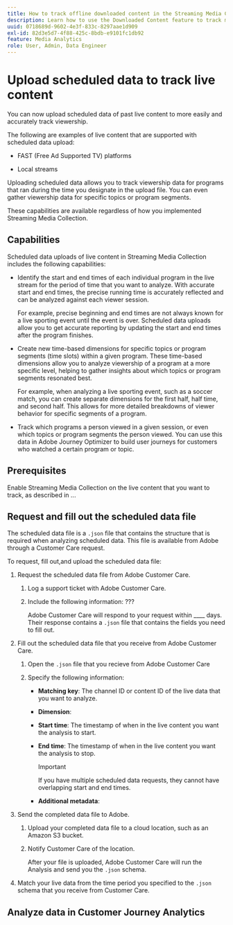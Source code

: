 ```yaml
---
title: How to track offline downloaded content in the Streaming Media Collection 
description: Learn how to use the Downloaded Content feature to track media consumption when a user is offline.
uuid: 0718689d-9602-4e3f-833c-8297aae1d909
exl-id: 82d3e5d7-4f88-425c-8bdb-e9101fc1db92
feature: Media Analytics
role: User, Admin, Data Engineer
---
```

# Upload scheduled data to track live content

You can now upload scheduled data of past live content to more easily and accurately track viewership. 

The following are examples of live content that are supported with scheduled data upload:

* FAST (Free Ad Supported TV) platforms 

* Local streams

Uploading scheduled data allows you to track viewership data for programs that ran during the time you designate in the upload file. You can even gather viewership data for specific topics or program segments. 

These capabilities are available regardless of how you implemented Streaming Media Collection.

## Capabilities

Scheduled data uploads of live content in Streaming Media Collection includes the following capabilities:

* Identify the start and end times of each individual program in the live stream for the period of time that you want to analyze. With accurate start and end times, the precise running time is accurately reflected and can be analyzed against each viewer session.

  For example, precise beginning and end times are not always known for a live sporting event until the event is over. Scheduled data uploads allow you to get accurate reporting by updating the start and end times after the program finishes.

* Create new time-based dimensions for specific topics or program segments (time slots) within a given program. These time-based dimensions allow you to analyze viewership of a program at a more specific level, helping to gather insights about which topics or program segments resonated best.

  For example, when analyzing a live sporting event, such as a soccer match, you can create separate dimensions for the first half, half time, and second half. This allows for more detailed breakdowns of viewer behavior for specific segments of a program.

* Track which programs a person viewed in a given session, or even which topics or program segments the person viewed. You can use this data in Adobe Journey Optimizer to build user journeys for customers who watched a certain program or topic.  


## Prerequisites

Enable Streaming Media Collection on the live content that you want to track, as described in ... <!--specifics??? -->


## Request and fill out the scheduled data file

The scheduled data file is a `.json` file that contains the structure that is required when analyzing scheduled data. This file is available from Adobe through a Customer Care request. 

To request, fill out,and upload the scheduled data file:

1. Request the scheduled data file from Adobe Customer Care.

   1. Log a support ticket with Adobe Customer Care.

   1. Include the following information: ???

      Adobe Customer Care will respond to your request within ____ days. Their response contains a `.json` file that contains the fields you need to fill out.

1. Fill out the scheduled data file that you receive from Adobe Customer Care.

   1. Open the `.json` file that you recieve from Adobe Customer Care
   
   1. Specify the following information:

      * **Matching key**: The channel ID or content ID of the live data that you want to analyze.

      * **Dimension**: 

      * **Start time**: The timestamp of when in the live content you want the analysis to start. <!--what format to include this in?-->

      * **End time**: The timestamp of when in the live content you want the analysis to stop.

        >[!IMPORTANT]
        >
        >If you have multiple scheduled data requests, they cannot have overlapping start and end times.

      * **Additional metadata**: 

1. Send the completed data file to Adobe.

   1. Upload your completed data file to a cloud location, such as an Amazon S3 bucket.
   
   1. Notify Customer Care of the location.

      After your file is uploaded, Adobe Customer Care will run the Analysis and send you the `.json` schema.

1. Match your live data from the time period you specified to the `.json` schema that you receive from Customer Care. <!--what is entailed in this?-->

## Analyze data in Customer Journey Analytics




